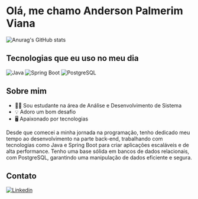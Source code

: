 # Olá, me chamo Anderson Palmerim Viana
![Anurag's GitHub stats](https://github-readme-stats.vercel.app/api?username=AndersonVianaDev&show_icons=true&theme=transparent)

## Tecnologias que eu uso no meu dia
![Java](https://img.shields.io/badge/Java-ED8B00?style=for-the-badge&logo=openjdk&logoColor=white)
![Spring Boot](https://img.shields.io/badge/Spring-6DB33F?style=for-the-badge&logo=spring&logoColor=white)
![PostgreSQL](https://img.shields.io/badge/PostgreSQL-316192?style=for-the-badge&logo=postgresql&logoColor=white)

## Sobre mim
- 👨‍💻 Sou estudante na área de Análise e Desenvolvimento de Sistema
- 💡 Adoro um bom desafio
- 🖥️ Apaixonado por tecnologias
  
Desde que comecei a minha jornada na programação, tenho dedicado meu tempo ao desenvolvimento na parte back-end, trabalhando com tecnologias como Java e Spring Boot para criar aplicações escaláveis e de alta performance. Tenho uma base sólida em bancos de dados relacionais, com PostgreSQL, garantindo uma manipulação de dados eficiente e segura.

## Contato
[![Linkedin](https://img.shields.io/badge/LinkedIn-0077B5?style=for-the-badge&logo=linkedin&logoColor=white)](https://www.linkedin.com/in/anderson-palmerim-6a5a17262/)



